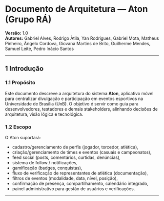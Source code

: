 # Documento de Arquitetura — **Aton** (Grupo RÁ)  
**Versão:** 1.0  
**Autores:** Gabriel Alves, Rodrigo Àtila, Yan Rodrigues, Gabriel Mota, Matheus Pinheiro, Ângelo Cordova, Giovana Martins de Brito, Guilherme Mendes, Samuel Leite, Pedro Inácio Santos  

---

## 1 Introdução

### 1.1 Propósito  
Este documento descreve a arquitetura do sistema **Aton**, aplicativo móvel para centralizar divulgação e participação em eventos esportivos na Universidade de Brasília (UnB). O objetivo é servir como guia para desenvolvedores, testadores e demais stakeholders, alinhando decisões de arquitetura, visão lógica e tecnológica.

### 1.2 Escopo  
O Aton suportará:  
- cadastro/gerenciamento de perfis (jogador, torcedor, atlética),  
- criação/gerenciamento de times e eventos (casuais e campeonatos),  
- feed social (posts, comentários, curtidas, denúncias),  
- sistema de follow / notificações,  
- gamificação (badges, conquistas),  
- fluxo de verificação de representantes de atlética (documentação),  
- filtros de eventos (modalidade, data, nível, posição),  
- confirmação de presença, compartilhamento, calendário integrado,  
- painel administrativo para gestão de usuários e verificações.

---
